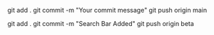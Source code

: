 git add .
git commit -m "Your commit message"
git push origin main

git add .
git commit -m "Search Bar Added"
git push origin beta